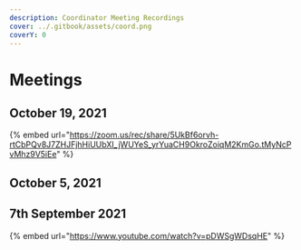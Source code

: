 ```yaml
---
description: Coordinator Meeting Recordings
cover: ../.gitbook/assets/coord.png
coverY: 0
---
```


# Meetings

## October 19, 2021

{% embed url="https://zoom.us/rec/share/5UkBf6orvh-rtCbPQv8J7ZHJFjhHiUUbXI_jWUYeS_yrYuaCH9OkroZoiqM2KmGo.tMyNcPvMhz9V5iEe" %}

## October 5, 2021

## 7th September 2021

{% embed url="https://www.youtube.com/watch?v=pDWSgWDsqHE" %}

